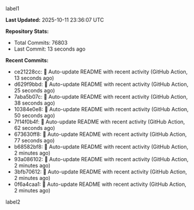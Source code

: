 
label1 
<!-- ACTIVITY_START -->
**Last Updated:** 2025-10-11 23:36:07 UTC

**Repository Stats:**
- Total Commits: 76803
- Last Commit: 13 seconds ago

**Recent Commits:**
- ce21228cc: 🤖 Auto-update README with recent activity (GitHub Action, 13 seconds ago)
- d629f9bbd: 🤖 Auto-update README with recent activity (GitHub Action, 25 seconds ago)
- 7aba5b07c: 🤖 Auto-update README with recent activity (GitHub Action, 38 seconds ago)
- 10384e0e8: 🤖 Auto-update README with recent activity (GitHub Action, 50 seconds ago)
- 7f14f0b4f: 🤖 Auto-update README with recent activity (GitHub Action, 62 seconds ago)
- 673630ff8: 🤖 Auto-update README with recent activity (GitHub Action, 77 seconds ago)
- b68582bf8: 🤖 Auto-update README with recent activity (GitHub Action, 2 minutes ago)
- 93a086102: 🤖 Auto-update README with recent activity (GitHub Action, 2 minutes ago)
- 3bfb70612: 🤖 Auto-update README with recent activity (GitHub Action, 2 minutes ago)
- 0f6a4caa1: 🤖 Auto-update README with recent activity (GitHub Action, 2 minutes ago)
<!-- ACTIVITY_END -->

label2

